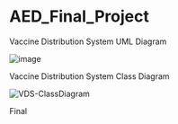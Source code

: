 # AED_Final_Project

Vaccine Distribution System UML Diagram 

![image](https://user-images.githubusercontent.com/114367423/206957306-2742c7ff-7c38-48c4-8ffd-e366c71c786a.png)


Vaccine Distribution System Class Diagram 

![VDS-ClassDiagram](https://user-images.githubusercontent.com/114367423/206957668-9ebbeda7-5b88-4861-9c6c-2404d57bb51a.png)

Final
